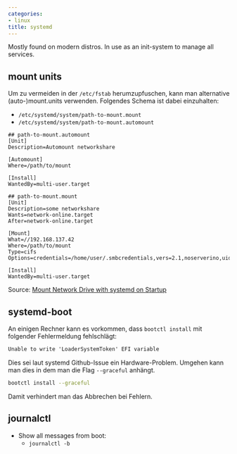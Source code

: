 ```yaml
---
categories:
- linux
title: systemd
---
```


Mostly found on modern distros. In use as an init-system to manage all services.
## mount units 

Um zu vermeiden in der `/etc/fstab` herumzupfuschen, kann man
alternative (auto-)mount.units verwenden. Folgendes Schema ist dabei
einzuhalten:

-   `/etc/systemd/system/path-to-mount.mount`
-   `/etc/systemd/system/path-to-mount.automount`

``` systemd
## path-to-mount.automount
[Unit]
Description=Automount networkshare

[Automount]
Where=/path/to/mount

[Install]
WantedBy=multi-user.target
```

``` systemd
## path-to-mount.mount
[Unit]
Description=some networkshare
Wants=network-online.target
After=network-online.target

[Mount]
What=//192.168.137.42 
Where=/path/to/mount
Type=cifs
Options=credentials=/home/user/.smbcredentials,vers=2.1,noserverino,uid=1000,gid=1000

[Install]
WantedBy=multi-user.target
```

Source: [Mount Network Drive with systemd on
Startup](https://unix.stackexchange.com/questions/684937/mount-network-drive-with-systemd-on-startup/691576#691576)

## systemd-boot

An einigen Rechner kann es vorkommen, dass `bootctl install` mit
folgender Fehlermeldung fehlschlägt:

``` cmd
Unable to write 'LoaderSystemToken' EFI variable
```

Dies sei laut systemd Github-Issue ein Hardware-Problem. Umgehen kann
man dies in dem man die Flag `--graceful` anhängt.

``` bash
bootctl install --graceful
```

Damit verhindert man das Abbrechen bei Fehlern.

## journalctl

- Show all messages from boot:
    - `journalctl -b`
